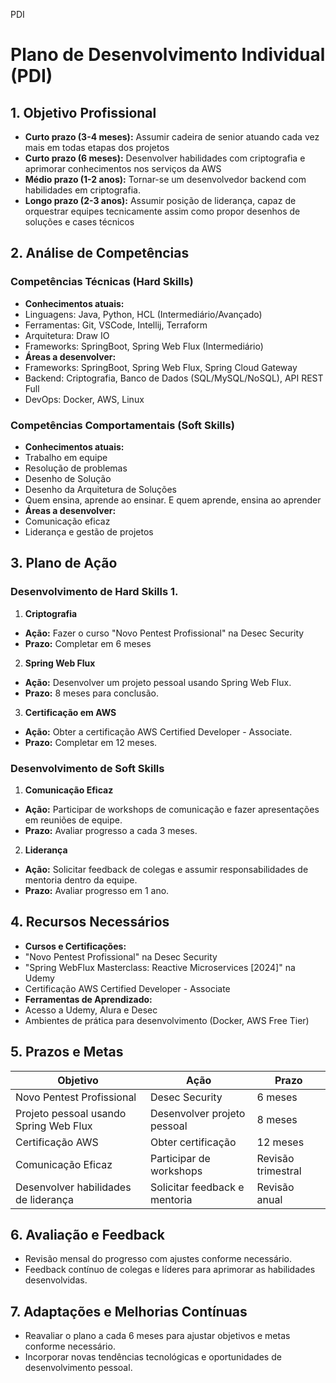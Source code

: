 PDI

# Plano de Desenvolvimento Individual (PDI)

## 1. Objetivo Profissional
- **Curto prazo (3-4 meses):** Assumir cadeira de senior atuando cada vez mais em todas etapas dos projetos
- **Curto prazo (6 meses):** Desenvolver habilidades com criptografia e aprimorar conhecimentos nos serviços da AWS
- **Médio prazo (1-2 anos):** Tornar-se um desenvolvedor backend com habilidades em criptografia.
- **Longo prazo (2-3 anos):** Assumir posição de liderança, capaz de orquestrar equipes tecnicamente assim como propor desenhos de soluções e cases técnicos

## 2. Análise de Competências
### Competências Técnicas (Hard Skills)

- **Conhecimentos atuais:**
- Linguagens: Java, Python, HCL (Intermediário/Avançado)
- Ferramentas: Git, VSCode, Intellij, Terraform
- Arquitetura: Draw IO
- Frameworks: SpringBoot, Spring Web Flux (Intermediário)
- **Áreas a desenvolver:**
- Frameworks: SpringBoot, Spring Web Flux, Spring Cloud Gateway
- Backend: Criptografia, Banco de Dados (SQL/MySQL/NoSQL), API REST Full
- DevOps: Docker, AWS, Linux
### Competências Comportamentais (Soft Skills)
- **Conhecimentos atuais:**
- Trabalho em equipe
- Resolução de problemas
- Desenho de Solução
- Desenho da Arquitetura de Soluções
- Quem ensina, aprende ao ensinar. E quem aprende, ensina ao aprender
- **Áreas a desenvolver:**
- Comunicação eficaz
- Liderança e gestão de projetos

## 3. Plano de Ação
### Desenvolvimento de Hard Skills 1.
1. **Criptografia**
- **Ação:** Fazer o curso "Novo Pentest Profissional" na Desec Security
- **Prazo:** Completar em 6 meses
2. **Spring Web Flux**
- **Ação:** Desenvolver um projeto pessoal usando Spring Web Flux.
- **Prazo:** 8 meses para conclusão.
3. **Certificação em AWS**
- **Ação:** Obter a certificação AWS Certified Developer - Associate.
- **Prazo:** Completar em 12 meses.
### Desenvolvimento de Soft Skills
1. **Comunicação Eficaz**
- **Ação:** Participar de workshops de comunicação e fazer apresentações em reuniões de equipe.
- **Prazo:** Avaliar progresso a cada 3 meses.
2. **Liderança**
- **Ação:** Solicitar feedback de colegas e assumir responsabilidades de mentoria dentro da equipe.
- **Prazo:** Avaliar progresso em 1 ano.

## 4. Recursos Necessários
- **Cursos e Certificações:**
- "Novo Pentest Profissional" na Desec Security
- "Spring WebFlux Masterclass: Reactive Microservices [2024]" na Udemy
- Certificação AWS Certified Developer - Associate
- **Ferramentas de Aprendizado:**
- Acesso a Udemy, Alura e Desec
- Ambientes de prática para desenvolvimento (Docker, AWS Free Tier)

## 5. Prazos e Metas

| Objetivo                            | Ação                | Prazo             |
|-------------------------------------|---------------------|-------------------|
| Novo Pentest Profissional | Desec Security | 6 meses |
| Projeto pessoal usando Spring Web Flux | Desenvolver projeto pessoal | 8 meses |
| Certificação AWS | Obter certificação | 12 meses |
| Comunicação Eficaz | Participar de workshops | Revisão trimestral |
| Desenvolver habilidades de liderança | Solicitar feedback e mentoria | Revisão anual |

## 6. Avaliação e Feedback
- Revisão mensal do progresso com ajustes conforme necessário.
- Feedback contínuo de colegas e líderes para aprimorar as habilidades desenvolvidas.

## 7. Adaptações e Melhorias Contínuas
- Reavaliar o plano a cada 6 meses para ajustar objetivos e metas conforme necessário.
- Incorporar novas tendências tecnológicas e oportunidades de desenvolvimento pessoal.
